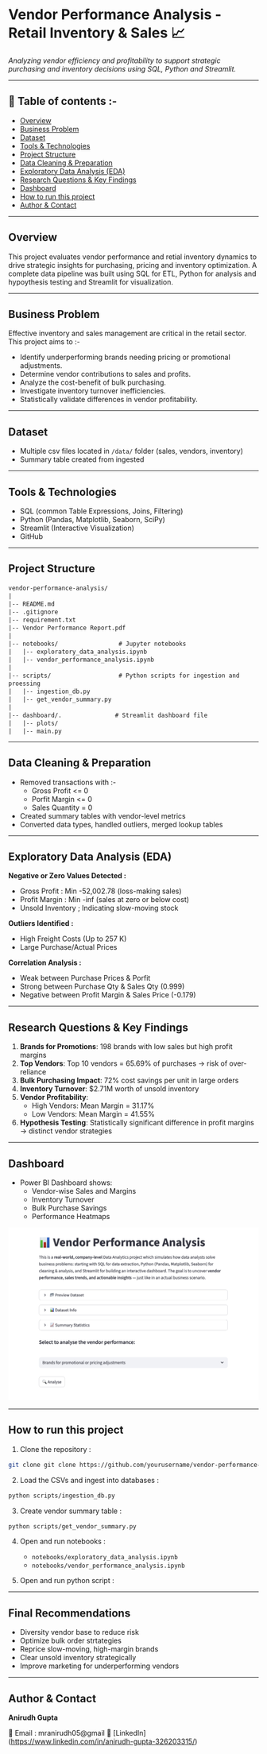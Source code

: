 # Vendor Performance Analysis - Retail Inventory & Sales 📈

_Analyzing vendor efficiency and profitability to support strategic purchasing and inventory decisions using SQL, Python and Streamlit._

---

## 📌 Table of contents :-
- <a href="#overview">Overview</a>
- <a href="#business-problem">Business Problem</a>
- <a href="#dataset">Dataset</a>
- <a href="#tools--technologies">Tools & Technologies</a>
- <a href="#project-structure">Project Structure</a>
- <a href="#data-cleaning-preparation">Data Cleaning & Preparation</a>
- <a href="#exploratory-data-analysis-eda">Exploratory Data Analysis (EDA)</a>
- <a href="#research-questions--key-findings">Research Questions & Key Findings</a>
- <a href="#dashboard">Dashboard</a>
- <a href="#how-to-run-this-project">How to run this project</a>
- <a href="#author--contact">Author & Contact</a>

---
<h2><a class="anchor" id="overview"></a>Overview</h2>

This project evaluates vendor performance and retial inventory dynamics to drive strategic insights for purchasing, pricing and inventory optimization. A complete data pipeline was built using SQL for ETL, Python for analysis and hypoythesis testing and Streamlit for visualization.

---

<h2><a class="anchor" id="business-problem"></a>Business Problem</h2>

Effective inventory and sales management are critical in the retail sector. This project aims to :-
- Identify underperforming brands needing pricing or promotional adjustments.
- Determine vendor contributions to sales and profits.
- Analyze the cost-benefit of bulk purchasing.
- Investigate inventory turnover inefficiencies.
- Statistically validate differences in vendor profitability.

---

<h2><a class="anchor" id="dataset"></a>Dataset</h2>

- Multiple csv files located in `/data/` folder (sales, vendors, inventory)
- Summary table created from ingested

---

<h2><a class="anchor" id="tools--technologies"></a>Tools & Technologies</h2>

- SQL (common Table Expressions, Joins, Filtering)
- Python (Pandas, Matplotlib, Seaborn, SciPy)
- Streamlit (Interactive Visualization)
- GitHub

---

<h2><a class="anchor" id="project-structure"></a>Project Structure</h2>

```
vendor-performance-analysis/
|
|-- README.md
|-- .gitignore
|-- requirement.txt
|-- Vendor Performance Report.pdf
|
|-- notebooks/                 # Jupyter notebooks 
|   |-- exploratory_data_analysis.ipynb
|   |-- vendor_performance_analysis.ipynb
|
|-- scripts/                   # Python scripts for ingestion and proessing
|   |-- ingestion_db.py
|   |-- get_vendor_summary.py
|
|-- dashboard/.               # Streamlit dashboard file
|   |-- plots/            
|   |-- main.py
```

---

<h2><a class="anchor" id="data-cleaning--preparation"></a>Data Cleaning & Preparation</h2>

- Removed transactions with :-
    - Gross Profit <= 0
    - Porfit Margin <= 0
    - Sales Quantity = 0
- Created summary tables with vendor-level metrics
- Converted data types, handled outliers, merged lookup tables

---

<h2><a class="anchor" id="exploratory-data-analysis-eda"></a>Exploratory Data Analysis (EDA)</h2>

**Negative or Zero Values Detected :**
- Gross Profit : Min -52,002.78 (loss-making sales)
- Profit Margin : Min -inf (sales at zero or below cost)
- Unsold Inventory ; Indicating slow-moving stock

**Outliers Identified :**
- High Freight Costs (Up to 257 K)
- Large Purchase/Actual Prices

**Correlation Analysis :**
- Weak between Purchase Prices & Porfit
- Strong between Purchase Qty & Sales Qty (0.999)
- Negative between Profit Margin & Sales Price (-0.179)

---

<h2><a class="anchor" id="research-questions--key-findings"></a>Research Questions & Key Findings</h2>

1. **Brands for Promotions**: 198 brands with low sales but high profit margins
2. **Top Vendors**: Top 10 vendors = 65.69% of purchases → risk of over-reliance
3. **Bulk Purchasing Impact**: 72% cost savings per unit in large orders
4. **Inventory Turnover**: $2.71M worth of unsold inventory
5. **Vendor Profitability**:
    - High Vendors: Mean Margin = 31.17%
    - Low Vendors: Mean Margin = 41.55%
6. **Hypothesis Testing**: Statistically significant difference in profit margins → distinct vendor strategies

---

<h2><a class="anchor" id="dashboard"></a>Dashboard</h2>

- Power BI Dashboard shows:
    - Vendor-wise Sales and Margins
    - Inventory Turnover
    - Bulk Purchase Savings
    - Performance Heatmaps

![Vendor Performance Dashboard](images/dashboard.png)

---

<h2><a class="anchor" id="how-to-run-this-project"></a>How to run this project</h2>

1. Clone the repository :
```bash
git clone git clone https://github.com/yourusername/vendor-performance-analysis.git
```

2. Load the CSVs and ingest into databases :
```bash
python scripts/ingestion_db.py
```

3. Create vendor summary table :
```bash
python scripts/get_vendor_summary.py
```

4. Open and run notebooks :
    - `notebooks/exploratory_data_analysis.ipynb`
    - `notebooks/vendor_performance_analysis.ipynb`

5. Open and run python script :

---

<h2><a class="anchor" id="final-recommendatioins"></a>Final Recommendations</h2>

- Diversity vendor base to reduce risk
- Optimize bulk order strtategies
- Reprice slow-moving, high-margin brands
- Clear unsold inventory strategically
- Improve marketing for underperforming vendors

---

<h2><a class="anchor" id="author--contact"></a>Author & Contact</h2>

**Anirudh Gupta**

📧 Email : mranirudh05@gmail
🔗 [LinkedIn] (https://www.linkedin.com/in/anirudh-gupta-326203315/)
